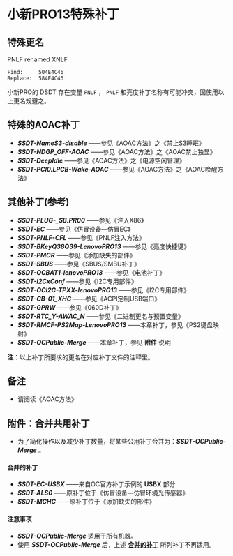 # 小新PRO13特殊补丁

## 特殊更名

PNLF renamed XNLF

```text
Find:     504E4C46
Replace:  584E4C46
```

小新PRO的 DSDT 存在变量 `PNLF` ， `PNLF` 和亮度补丁名称有可能冲突，固使用以上更名规避之。

## 特殊的AOAC补丁

- ***SSDT-NameS3-disable*** ——参见《AOAC方法》之《禁止S3睡眠》
- ***SSDT-NDGP_OFF-AOAC*** ——参见《AOAC方法》之《AOAC禁止独显》
- ***SSDT-DeepIdle*** ——参见《AOAC方法》之《电源空闲管理》
- ***SSDT-PCI0.LPCB-Wake-AOAC*** ——参见《AOAC方法》之《AOAC唤醒方法》

## 其他补丁(参考)

- ***SSDT-PLUG-_SB.PR00*** ——参见《注入X86》
- ***SSDT-EC*** ——参见《仿冒设备—仿冒EC》
- ***SSDT-PNLF-CFL*** ——参见《PNLF注入方法》
- ***SSDT-BKeyQ38Q39-LenovoPRO13*** ——参见《亮度快捷键》
- ***SSDT-PMCR*** ——参见《添加缺失的部件》
- ***SSDT-SBUS*** ——参见《SBUS/SMBU补丁》
- ***SSDT-OCBAT1-lenovoPRO13*** ——参见《电池补丁》
- ***SSDT-I2CxConf*** ——参见《I2C专用部件》
- ***SSDT-OCI2C-TPXX-lenovoPRO13*** ——参见《I2C专用部件》
- ***SSDT-CB-01_XHC*** ——参见《ACPI定制USB端口》
- ***SSDT-GPRW*** ——参见《060D补丁》
- ***SSDT-RTC_Y-AWAC_N*** ——参见《二进制更名与预置变量》
- ***SSDT-RMCF-PS2Map-LenovoPRO13*** ——本章补丁，参见《PS2键盘映射》
- ***SSDT-OCPublic-Merge*** ——本章补丁，参见 **附件** 说明

**注**：以上补丁所要求的更名在对应补丁文件的注释里。

## 备注

- 请阅读《AOAC方法》

## 附件：合并共用补丁

- 为了简化操作以及减少补丁数量，将某些公用补丁合并为：***SSDT-OCPublic-Merge*** 。

#### 合并的补丁

- ***SSDT-EC-USBX*** ——来自OC官方补丁示例的 **USBX** 部分
- ***SSDT-ALS0*** ——原补丁位于《仿冒设备—仿冒环境光传感器》
- ***SSDT-MCHC*** ——原补丁位于《添加缺失的部件》

#### 注意事项

- ***SSDT-OCPublic-Merge*** 适用于所有机器。
- 使用 ***SSDT-OCPublic-Merge*** 后，上述 **<u>合并的补丁</u>** 所列补丁不再适用。

